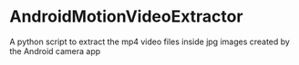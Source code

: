 # AndroidMotionVideoExtractor
A python script to extract the mp4 video files inside jpg images created by the Android camera app
